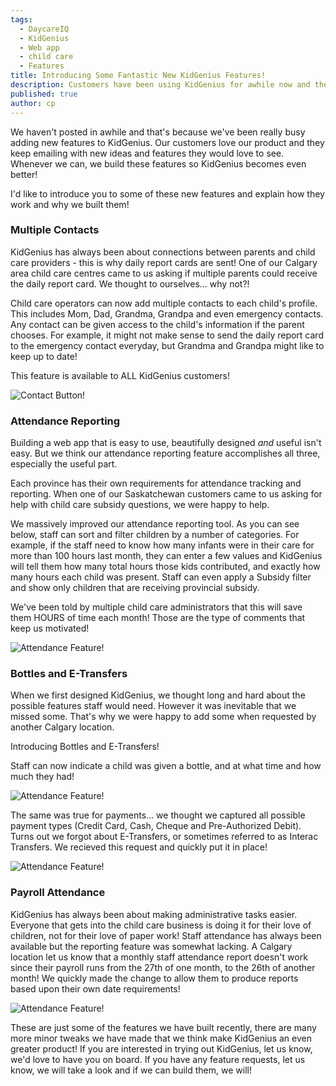 ```yaml
---
tags:
  - DaycareIQ
  - KidGenius
  - Web app
  - child care
  - Features
title: Introducing Some Fantastic New KidGenius Features!
description: Customers have been using KidGenius for awhile now and they have been requesting new features.  We have been building like crazy to keep up with their requests.
published: true
author: cp
---
```



We haven't posted in awhile and that's because we've been really busy adding new features to KidGenius.  Our customers love our product and they keep emailing with new ideas and features they would love to see.  Whenever we can, we build these features so KidGenius becomes even better!

I'd like to introduce you to some of these new features and explain how they work and why we built them!

### Multiple Contacts

KidGenius has always been about connections between parents and child care providers - this is why daily report cards are sent!  One of our Calgary area child care centres came to us asking if multiple parents could receive the daily report card.  We thought to ourselves... why not?!

Child care operators can now add multiple contacts to each child's profile.  This includes Mom, Dad, Grandma, Grandpa and even emergency contacts.  Any contact can be given access to the child's information if the parent chooses.  For example, it might not make sense to send the daily report card to the emergency contact everyday, but Grandma and Grandpa might like to keep up to date!

This feature is available to ALL KidGenius customers!

![Contact Button!](https://blog.daycareiq.com/site_assets/images/contact_button.png)

### Attendance Reporting

Building a web app that is easy to use, beautifully designed *and* useful isn't easy.  But we think our attendance reporting feature accomplishes all three, especially the useful part.

Each province has their own requirements for attendance tracking and reporting.  When one of our Saskatchewan customers came to us asking for help with child care subsidy questions, we were happy to help.  

We massively improved our attendance reporting tool.  As you can see below, staff can sort and filter children by a number of categories.  For example, if the staff need to know how many infants were in their care for more than 100 hours last month, they can enter a few values and KidGenius will tell them how many total hours those kids contributed, and exactly how many hours each child was present. Staff can even apply a Subsidy filter and show only children that are receiving provincial subsidy.

We've been told by multiple child care administrators that this will save them HOURS of time each month!  Those are the type of comments that keep us motivated!

![Attendance Feature!](https://blog.daycareiq.com/site_assets/images/attendance_feature.png)

### Bottles and E-Transfers

When we first designed KidGenius, we thought long and hard about the possible features staff would need.  However it was inevitable that we missed some.  That's why we were happy to add some when requested by another Calgary location.

Introducing Bottles and E-Transfers!

Staff can now indicate a child was given a bottle, and at what time and how much they had! 

![Attendance Feature!](https://blog.daycareiq.com/site_assets/images/bottle.png)

The same was true for payments... we thought we captured all possible payment types (Credit Card, Cash, Cheque and Pre-Authorized Debit).  Turns out we forgot about E-Transfers, or sometimes referred to as Interac Transfers.  We recieved this request and quickly put it in place!

![Attendance Feature!](https://blog.daycareiq.com/site_assets/images/e_transfer.png)

### Payroll Attendance

KidGenius has always been about making administrative tasks easier.  Everyone that gets into the child care business is doing it for their love of children, not for their love of paper work!  Staff attendance has always been available but the reporting feature was somewhat lacking.  A Calgary location let us know that a monthly staff attendance report doesn't work since their payroll runs from the 27th of one month, to the 26th of another month!  We quickly made the change to allow them to produce reports based upon their own date requirements!

![Attendance Feature!](https://blog.daycareiq.com/site_assets/images/staff_date.png)

These are just some of the features we have built recently, there are many more minor tweaks we have made that we think make KidGenius an even greater product!  If you are interested in trying out KidGenius, let us know, we'd love to have you on board.  If you have any feature requests, let us know, we will take a look and if we can build them, we will!  

